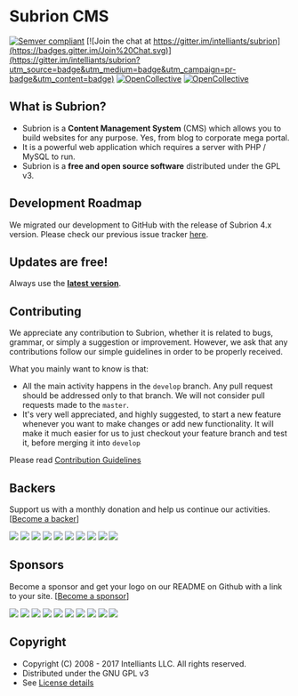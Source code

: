 # Subrion CMS

[![Semver compliant](https://img.shields.io/badge/Semver-2.0.0-yellow.svg)](http://semver.org/spec/v2.0.0.html)
[![Join the chat at https://gitter.im/intelliants/subrion](https://badges.gitter.im/Join%20Chat.svg)](https://gitter.im/intelliants/subrion?utm_source=badge&utm_medium=badge&utm_campaign=pr-badge&utm_content=badge)
[![OpenCollective](https://opencollective.com/subrion/backers/badge.svg)](#backers) 
[![OpenCollective](https://opencollective.com/subrion/sponsors/badge.svg)](#sponsors)



## What is Subrion?

* Subrion is a **Content Management System** (CMS) which allows you to build websites for any purpose. Yes, from blog to corporate mega portal.
* It is a powerful web application which requires a server with PHP / MySQL to run.
* Subrion is a **free and open source software** distributed under the GPL v3.

## Development Roadmap

We migrated our development to GitHub with the release of Subrion 4.x version. Please check our previous issue tracker [here](https://dev.subrion.org/projects/subrion-cms/roadmap).

## Updates are free!

Always use the **[latest version](https://subrion.org/download/)**.

## Contributing

We appreciate any contribution to Subrion, whether it is related to bugs, grammar, or simply a suggestion or improvement. However, we ask that any contributions follow our simple guidelines in order to be properly received.

What you mainly want to know is that:

* All the main activity happens in the `develop` branch. Any pull request should be addressed only to that branch. We will not consider pull requests made to the `master`.
* It's very well appreciated, and highly suggested, to start a new feature whenever you want to make changes or add new functionality. It will make it much easier for us to just checkout your feature branch and test it, before merging it into `develop`

Please read [Contribution Guidelines](CONTRIBUTING.md)

## Backers

Support us with a monthly donation and help us continue our activities. [[Become a backer](https://opencollective.com/subrion#backer)]

<a href="https://opencollective.com/subrion/backer/0/website" target="_blank"><img src="https://opencollective.com/subrion/backer/0/avatar.svg"></a>
<a href="https://opencollective.com/subrion/backer/1/website" target="_blank"><img src="https://opencollective.com/subrion/backer/1/avatar.svg"></a>
<a href="https://opencollective.com/subrion/backer/2/website" target="_blank"><img src="https://opencollective.com/subrion/backer/2/avatar.svg"></a>
<a href="https://opencollective.com/subrion/backer/3/website" target="_blank"><img src="https://opencollective.com/subrion/backer/3/avatar.svg"></a>
<a href="https://opencollective.com/subrion/backer/4/website" target="_blank"><img src="https://opencollective.com/subrion/backer/4/avatar.svg"></a>
<a href="https://opencollective.com/subrion/backer/5/website" target="_blank"><img src="https://opencollective.com/subrion/backer/5/avatar.svg"></a>
<a href="https://opencollective.com/subrion/backer/6/website" target="_blank"><img src="https://opencollective.com/subrion/backer/6/avatar.svg"></a>
<a href="https://opencollective.com/subrion/backer/7/website" target="_blank"><img src="https://opencollective.com/subrion/backer/7/avatar.svg"></a>
<a href="https://opencollective.com/subrion/backer/8/website" target="_blank"><img src="https://opencollective.com/subrion/backer/8/avatar.svg"></a>
<a href="https://opencollective.com/subrion/backer/9/website" target="_blank"><img src="https://opencollective.com/subrion/backer/9/avatar.svg"></a>


## Sponsors

Become a sponsor and get your logo on our README on Github with a link to your site. [[Become a sponsor](https://opencollective.com/subrion#sponsor)]

<a href="https://opencollective.com/subrion/sponsor/0/website" target="_blank"><img src="https://opencollective.com/subrion/sponsor/0/avatar.svg"></a>
<a href="https://opencollective.com/subrion/sponsor/1/website" target="_blank"><img src="https://opencollective.com/subrion/sponsor/1/avatar.svg"></a>
<a href="https://opencollective.com/subrion/sponsor/2/website" target="_blank"><img src="https://opencollective.com/subrion/sponsor/2/avatar.svg"></a>
<a href="https://opencollective.com/subrion/sponsor/3/website" target="_blank"><img src="https://opencollective.com/subrion/sponsor/3/avatar.svg"></a>
<a href="https://opencollective.com/subrion/sponsor/4/website" target="_blank"><img src="https://opencollective.com/subrion/sponsor/4/avatar.svg"></a>
<a href="https://opencollective.com/subrion/sponsor/5/website" target="_blank"><img src="https://opencollective.com/subrion/sponsor/5/avatar.svg"></a>
<a href="https://opencollective.com/subrion/sponsor/6/website" target="_blank"><img src="https://opencollective.com/subrion/sponsor/6/avatar.svg"></a>
<a href="https://opencollective.com/subrion/sponsor/7/website" target="_blank"><img src="https://opencollective.com/subrion/sponsor/7/avatar.svg"></a>
<a href="https://opencollective.com/subrion/sponsor/8/website" target="_blank"><img src="https://opencollective.com/subrion/sponsor/8/avatar.svg"></a>
<a href="https://opencollective.com/subrion/sponsor/9/website" target="_blank"><img src="https://opencollective.com/subrion/sponsor/9/avatar.svg"></a>


## Copyright

* Copyright (C) 2008 - 2017 Intelliants LLC. All rights reserved.
* Distributed under the GNU GPL v3
* See [License details](https://subrion.org/license.html)
